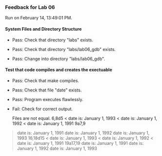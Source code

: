### Feedback for Lab 06

Run on February 14, 13:49:01 PM.


#### System Files and Directory Structure

+ Pass: Check that directory "labs" exists.

+ Pass: Check that directory "labs/lab06_gdb" exists.

+ Pass: Change into directory "labs/lab06_gdb".


#### Test that code compiles and creates the exectuable

+ Pass: Check that make compiles.



+ Pass: Check that file "date" exists.

+ Pass: Program executes flawlessly.



+ Fail: Check for correct output.

    Files are not equal.
6,8d5
< date is: January 1, 1993
< date is: January 1, 1992
< date is: January 1, 1991
9a7,9
> date is: January 1, 1991
> date is: January 1, 1992
> date is: January 1, 1993
16,18d15
< date is: January 1, 1993
< date is: January 1, 1992
< date is: January 1, 1991
19a17,19
> date is: January 1, 1991
> date is: January 1, 1992
> date is: January 1, 1993




